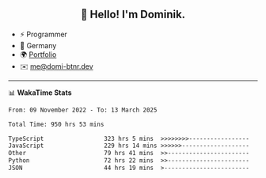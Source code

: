 <h2 align="center">👋 Hello! I'm Dominik.</h2>

- ⚡ Programmer
- 📍 Germany
- 🌍 [Portfolio](https://domi-btnr.dev)
- ✉️ [me@domi-btnr.dev](mailto://me@domi-btnr.dev)

---
📊 **WakaTime Stats**
<!--START_SECTION:waka-->

```txt
From: 09 November 2022 - To: 13 March 2025

Total Time: 950 hrs 53 mins

TypeScript                 323 hrs 5 mins  >>>>>>>>-----------------   33.98 %
JavaScript                 229 hrs 14 mins >>>>>>-------------------   24.11 %
Other                      79 hrs 41 mins  >>-----------------------   08.38 %
Python                     72 hrs 22 mins  >>-----------------------   07.61 %
JSON                       44 hrs 19 mins  >------------------------   04.66 %
```

<!--END_SECTION:waka-->
